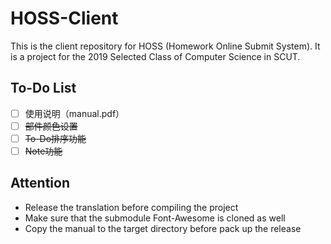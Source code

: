 # HOSS-Client

This is the client repository for HOSS (Homework Online Submit System). It is a project for the 2019 Selected Class of Computer Science in SCUT.

## To-Do List

- [ ] 使用说明（manual.pdf）
- [ ] ~~部件颜色设置~~
- [ ] ~~To-Do排序功能~~
- [ ] ~~Note功能~~

## Attention

- Release the translation before compiling the project
- Make sure that the submodule Font-Awesome is cloned as well
- Copy the manual to the target directory before pack up the release
